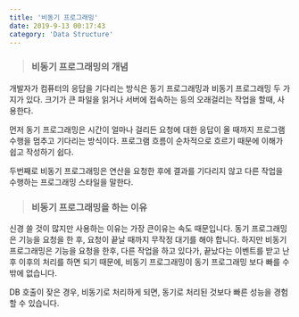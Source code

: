 ```yaml
---
title: '비동기 프로그래밍'
date: 2019-9-13 00:17:43
category: 'Data Structure'
---
```


> ### 비동기 프로그래밍의 개념

개발자가 컴퓨터의 응답을 기다리는 방식은 동기 프로그래밍과 비동기 프로그래밍 두 가지가 있다. 크기가 큰 파일을 읽거나 서버에 접속하는 등의 오래걸리는 작업을 할때, 사용한다.

먼저 동기 프로그래밍은 시간이 얼마나 걸리든 요청에 대한 응답이 올 때까지 프로그램 수행을 멈추고 기다리는 방식이다. 프로그램 흐름이 순차적으로 흐르기 때문에 이해가 쉽고 작성하기 쉽다.

두번째로 비동기 프로그래밍은 연산을 요청한 후에 결과를 기다리지 않고 다른 작업을 수행하는 프로그래밍 스타일을 말한다.

> ### 비동기 프로그래밍을 하는 이유

신경 쓸 것이 많지만 사용하는 이유는 가장 큰이유는 속도 때문입니다. 동기 프로그래밍은 기능을 요청을 한 후, 요청이 끝날 때까지 무작정 대기를 해야 합니다. 하지만 비동기 프로그래밍은 기능을 요청을 한후, 다른 작업을 하고 있다가, 끝났다는 이벤트를 받고 난 후 이후의 처리를 하면 되기 때문에, 비동기 프로그래밍이 동기 프로그래밍 보다 빠를 수 밖에 없습니다.

DB 호출이 잦은 경우, 비동기로 처리하게 되면, 동기로 처리된 것보다 빠른 성능을 경험 할 수 있습니다.
